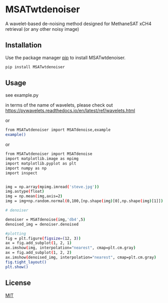 # MSATwtdenoiser

A wavelet-based de-noising method designed for MethaneSAT xCH4 retrieval (or any other noisy image)

## Installation

Use the package manager [pip](https://pip.pypa.io/en/stable/) to install MSATwtdenoiser.

```bash
pip install MSATwtdenoiser
```

## Usage

see example.py

in terms of the name of wavelets, please check out https://pywavelets.readthedocs.io/en/latest/ref/wavelets.html

or

```bash
from MSATwtdenoiser import MSATdenoise,example
example()
```
or
```bash
from MSATwtdenoiser import MSATdenoise
import matplotlib.image as mpimg
import matplotlib.pyplot as plt
import numpy as np
import inspect


img = np.array(mpimg.imread('steve.jpg'))
img.astype(float)
img = np.mean(img,axis=2)
img = img+np.random.normal(0,100,[np.shape(img)[0],np.shape(img)[1]])

# denoiser

denoiser = MSATdenoise(img,'db4',5)
denoised_img = denoiser.denoised

#plotting
fig = plt.figure(figsize=(12, 3))
ax = fig.add_subplot(1, 2, 1)
ax.imshow(img, interpolation="nearest", cmap=plt.cm.gray)
ax = fig.add_subplot(1, 2, 2)
ax.imshow(denoised_img, interpolation="nearest", cmap=plt.cm.gray)
fig.tight_layout()
plt.show()
```

## License
[MIT](https://choosealicense.com/licenses/mit/)
